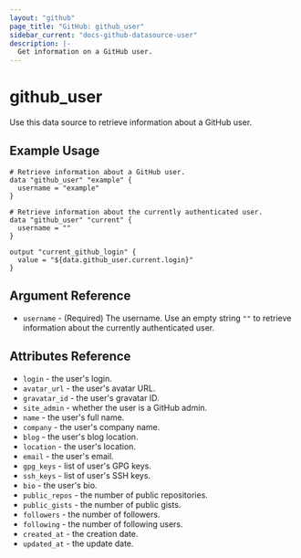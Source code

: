 ```yaml
---
layout: "github"
page_title: "GitHub: github_user"
sidebar_current: "docs-github-datasource-user"
description: |-
  Get information on a GitHub user.
---
```


# github\_user

Use this data source to retrieve information about a GitHub user.

## Example Usage

```hcl
# Retrieve information about a GitHub user.
data "github_user" "example" {
  username = "example"
}

# Retrieve information about the currently authenticated user.
data "github_user" "current" {
  username = ""
}

output "current_github_login" {
  value = "${data.github_user.current.login}"
}

```

## Argument Reference

 * `username` - (Required) The username. Use an empty string `""` to retrieve information about the currently authenticated user.

## Attributes Reference

 * `login` - the user's login.
 * `avatar_url` - the user's avatar URL.
 * `gravatar_id` - the user's gravatar ID.
 * `site_admin` - whether the user is a GitHub admin.
 * `name` - the user's full name.
 * `company` - the user's company name.
 * `blog` - the user's blog location.
 * `location` - the user's location.
 * `email` - the user's email.
 * `gpg_keys` - list of user's GPG keys.
 * `ssh_keys` - list of user's SSH keys.
 * `bio` - the user's bio.
 * `public_repos` - the number of public repositories.
 * `public_gists` - the number of public gists.
 * `followers` - the number of followers.
 * `following` - the number of following users.
 * `created_at` - the creation date.
 * `updated_at` - the update date.
